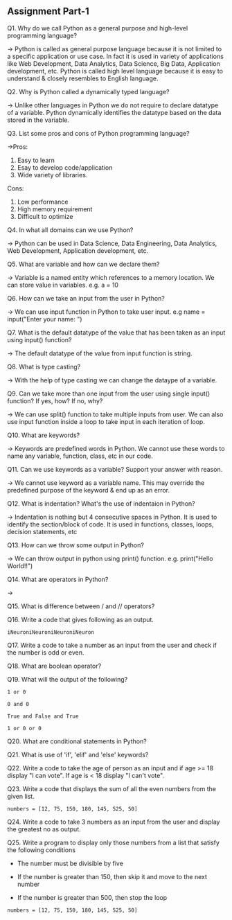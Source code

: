 ## Assignment Part-1
Q1. Why do we call Python as a general purpose and high-level programming language?

-> Python is called as general purpose language because it is not limited to a specific application or use case. In fact it is used in variety of applications like Web Development, Data Analytics, Data Science, Big Data, Application development, etc. Python is called high level language because it is easy to understand & closely resembles to English language.

Q2. Why is Python called a dynamically typed language?

-> Unlike other languages in Python we do not require to declare datatype of a variable. Python dynamically identifies the datatype based on the data stored in the variable.

Q3. List some pros and cons of Python programming language?

->Pros:
1. Easy to learn
2. Esay to develop code/application
3. Wide variety of libraries.

Cons:
1. Low performance
2. High memory requirement
3. Difficult to optimize

Q4. In what all domains can we use Python?

-> Python can be used in Data Science, Data Engineering, Data Analytics, Web Development, Application development, etc.

Q5. What are variable and how can we declare them?

-> Variable is a named entity which references to a memory location. We can store value in variables.
e.g. a = 10

Q6. How can we take an input from the user in Python?

-> We can use input function in Python to take user input.
e.g name = input("Enter your name: ")

Q7. What is the default datatype of the value that has been taken as an input using input() function?

-> The default datatype of the value from input function is string.

Q8. What is type casting?

-> With the help of type casting we can change the dataype of a variable.

Q9. Can we take more than one input from the user using single input() function? If yes, how? If no, why?

-> We can use split() function to take multiple inputs from user.
We can also use input function inside a loop to take input in each iteration of loop.

Q10. What are keywords?

-> Keywords are predefined words in Python. We cannot use these words to name any variable, function, class, etc in our code.

Q11. Can we use keywords as a variable? Support your answer with reason.

-> We cannot use keyword as a variable name. This may override the predefined purpose of the keyword & end up as an error.

Q12. What is indentation? What's the use of indentaion in Python?

-> Indentation is nothing but 4 consecutive spaces in Python. It is used to identify the section/block of code. It is used in functions, classes, loops, decision statements, etc

Q13. How can we throw some output in Python?

-> We can throw output in python using print() function.
e.g. print("Hello World!!")

Q14. What are operators in Python?

->

Q15. What is difference between / and // operators?

Q16. Write a code that gives following as an output.
```
iNeuroniNeuroniNeuroniNeuron
```

Q17. Write a code to take a number as an input from the user and check if the number is odd or even.

Q18. What are boolean operator?

Q19. What will the output of the following?
```
1 or 0

0 and 0

True and False and True

1 or 0 or 0
```

Q20. What are conditional statements in Python?

Q21. What is use of 'if', 'elif' and 'else' keywords?

Q22. Write a code to take the age of person as an input and if age >= 18 display "I can vote". If age is < 18 display "I can't vote".

Q23. Write a code that displays the sum of all the even numbers from the given list.
```
numbers = [12, 75, 150, 180, 145, 525, 50]
```


Q24. Write a code to take 3 numbers as an input from the user and display the greatest no as output.

Q25. Write a program to display only those numbers from a list that satisfy the following conditions

- The number must be divisible by five

- If the number is greater than 150, then skip it and move to the next number

- If the number is greater than 500, then stop the loop
```
numbers = [12, 75, 150, 180, 145, 525, 50]
```
